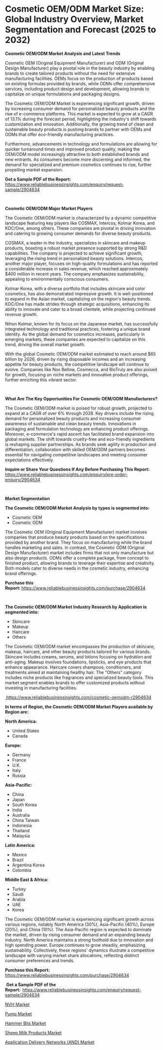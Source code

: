 <p><h1>Cosmetic OEM/ODM Market Size: Global Industry Overview, Market Segmentation and Forecast (2025 to 2032)</h1></p><p><strong>Cosmetic OEM/ODM Market Analysis and Latest Trends</strong></p>
<p><p>Cosmetic OEM (Original Equipment Manufacturer) and ODM (Original Design Manufacturer) play a pivotal role in the beauty industry by enabling brands to create tailored products without the need for extensive manufacturing facilities. OEMs focus on the production of products based on existing formulas provided by brands, while ODMs offer comprehensive services, including product design and development, allowing brands to capitalize on unique formulations and packaging designs.</p><p>The Cosmetic OEM/ODM Market is experiencing significant growth, driven by increasing consumer demand for personalized beauty products and the rise of e-commerce platforms. This market is expected to grow at a CAGR of 13.1% during the forecast period, highlighting the industry's shift towards customization and innovation. Additionally, the growing trend of clean and sustainable beauty products is pushing brands to partner with OEMs and ODMs that offer eco-friendly manufacturing practices.</p><p>Furthermore, advancements in technology and formulations are allowing for quicker turnaround times and improved product quality, making the OEM/ODM model increasingly attractive to both established brands and new entrants. As consumers become more discerning and informed, the demand for specialized and premium cosmetics continues to rise, further propelling market expansion.</p></p>
<p><strong>Get a Sample PDF of the Report:&nbsp;</strong> <a href="https://www.reliablebusinessinsights.com/enquiry/request-sample/2904634?utm_campaign=84&utm_medium=2&utm_source=Github&utm_content=ia&utm_term=12032025&utm_id=cosmetic-oemodm">https://www.reliablebusinessinsights.com/enquiry/request-sample/2904634</a></p>
<p>&nbsp;</p>
<p><strong>Cosmetic OEM/ODM Major Market Players</strong></p>
<p><p>The Cosmetic OEM/ODM market is characterized by a dynamic competitive landscape featuring key players like COSMAX, Intercos, Kolmar Korea, and KDC/One, among others. These companies are pivotal in driving innovation and catering to growing consumer demands for diverse beauty products.</p><p>COSMAX, a leader in the industry, specializes in skincare and makeup products, boasting a robust market presence supported by strong R&D capabilities. The company is projected to achieve significant growth, leveraging the rising trend in personalized beauty solutions. Intercos, another major player, focuses on high-quality formulations and has reported a considerable increase in sales revenue, which reached approximately $400 million in recent years. The company emphasizes sustainability, appealing to environmentally conscious consumers.</p><p>Kolmar Korea, with a diverse portfolio that includes skincare and color cosmetics, has also demonstrated impressive growth. It is well-positioned to expand in the Asian market, capitalizing on the region's beauty trends. KDC/One has made strides through strategic acquisitions, enhancing its ability to innovate and cater to a broad clientele, while projecting continued revenue growth.</p><p>Nihon Kolmar, known for its focus on the Japanese market, has successfully integrated technology and traditional practices, fostering a unique brand identity. As the global demand for cosmetics increases, particularly in emerging markets, these companies are expected to capitalize on this trend, driving the overall market growth.</p><p>With the global Cosmetic OEM/ODM market estimated to reach around $65 billion by 2026, driven by rising disposable incomes and an increasing appetite for beauty products, the competitive landscape will continue to evolve. Companies like Nox Bellow, Cosmecca, and BioTruly are also poised for growth, focusing on niche markets and innovative product offerings, further enriching this vibrant sector.</p></p>
<p>&nbsp;</p>
<p><strong>What Are The Key Opportunities For Cosmetic OEM/ODM Manufacturers?</strong></p>
<p><p>The Cosmetic OEM/ODM market is poised for robust growth, projected to expand at a CAGR of over 6% through 2028. Key drivers include the rising demand for personalized beauty products and increasing consumer awareness of sustainable and clean beauty trends. Innovations in packaging and formulation technology are enhancing product offerings. Moreover, e-commerce's rapid ascent has facilitated brand expansion into global markets. The shift towards cruelty-free and eco-friendly ingredients is reshaping supplier partnerships. As brands seek agility in production and differentiation, collaboration with skilled OEM/ODM partners becomes essential for navigating competitive landscapes and meeting consumer expectations effectively.</p></p>
<p><strong>Inquire or Share Your Questions If Any Before Purchasing This Report:</strong> <a href="https://www.reliablebusinessinsights.com/enquiry/pre-order-enquiry/2904634?utm_campaign=84&utm_medium=2&utm_source=Github&utm_content=ia&utm_term=12032025&utm_id=cosmetic-oemodm">https://www.reliablebusinessinsights.com/enquiry/pre-order-enquiry/2904634</a></p>
<p>&nbsp;</p>
<p><strong>Market Segmentation</strong></p>
<p><strong>The Cosmetic OEM/ODM Market Analysis by types is segmented into:</strong></p>
<p><ul><li>Cosmetic OEM</li><li>Cosmetic ODM</li></ul></p>
<p><p>The Cosmetic OEM (Original Equipment Manufacturer) market involves companies that produce beauty products based on the specifications provided by another brand. They focus on manufacturing while the brand handles marketing and sales. In contrast, the Cosmetic ODM (Original Design Manufacturer) market includes firms that not only manufacture but also design products. ODMs offer a complete package, from concept to finished product, allowing brands to leverage their expertise and creativity. Both models cater to diverse needs in the cosmetic industry, enhancing brand offerings.</p></p>
<p><strong>Purchase this Report:&nbsp;</strong><a href="https://www.reliablebusinessinsights.com/purchase/2904634?utm_campaign=84&utm_medium=2&utm_source=Github&utm_content=ia&utm_term=12032025&utm_id=cosmetic-oemodm">https://www.reliablebusinessinsights.com/purchase/2904634</a></p>
<p>&nbsp;</p>
<p><strong>The Cosmetic OEM/ODM Market Industry Research by Application is segmented into:</strong></p>
<p><ul><li>Skincare</li><li>Makeup</li><li>Haircare</li><li>Others</li></ul></p>
<p><p>The Cosmetic OEM/ODM market encompasses the production of skincare, makeup, haircare, and other beauty products tailored for various brands. Skincare includes creams, serums, and lotions focusing on hydration and anti-aging. Makeup involves foundations, lipsticks, and eye products that enhance appearance. Haircare covers shampoos, conditioners, and treatments aimed at maintaining healthy hair. The "Others" category includes niche products like fragrances and specialized beauty tools. This market segment enables brands to offer customized products without investing in manufacturing facilities.</p></p>
<p><a href="https://www.reliablebusinessinsights.com/cosmetic-oemodm-r2904634?utm_campaign=84&utm_medium=2&utm_source=Github&utm_content=ia&utm_term=12032025&utm_id=cosmetic-oemodm">&nbsp;https://www.reliablebusinessinsights.com/cosmetic-oemodm-r2904634</a></p>
<p><strong>In terms of Region, the Cosmetic OEM/ODM Market Players available by Region are:</strong></p>
<p>
    <p> <strong> North America: </strong>
        <ul>
            <li>United States</li>
            <li>Canada</li>
        </ul>
        </p> 
    <p> <strong> Europe: </strong>
        <ul>
            <li>Germany</li>
            <li>France</li>
            <li>U.K.</li>
            <li>Italy</li>
            <li>Russia</li>
        </ul>
        </p> 
    <p> <strong> Asia-Pacific: </strong>
        <ul>
            <li>China</li>
            <li>Japan</li>
            <li>South Korea</li>
            <li>India</li>
            <li>Australia</li>
            <li>China Taiwan</li>
            <li>Indonesia</li>
            <li>Thailand</li>
            <li>Malaysia</li>
        </ul>
        </p> 
    <p> <strong> Latin America: </strong>
        <ul>
            <li>Mexico</li>
            <li>Brazil</li>
            <li>Argentina Korea</li>
            <li>Colombia</li>
        </ul>
        </p> 
    <p> <strong> Middle East & Africa: </strong>
        <ul>
            <li>Turkey</li>
            <li>Saudi</li>
            <li>Arabia</li>
            <li>UAE</li>
            <li>Korea</li>
        </ul>
    </p>
    </p>
<p><p>The Cosmetic OEM/ODM market is experiencing significant growth across various regions, notably North America (30%), Asia-Pacific (40%), Europe (20%), and China (10%). The Asia-Pacific region is expected to dominate the market, driven by rising consumer demand and an expanding beauty industry. North America maintains a strong foothold due to innovation and high spending power. Europe continues to grow steadily, emphasizing sustainability. Collectively, these regions' dynamics illustrate a competitive landscape with varying market share allocations, reflecting distinct consumer preferences and trends.</p></p>
<p><strong>Purchase this Report: </strong><a href="https://www.reliablebusinessinsights.com/purchase/2904634?utm_campaign=84&utm_medium=2&utm_source=Github&utm_content=ia&utm_term=12032025&utm_id=cosmetic-oemodm">https://www.reliablebusinessinsights.com/purchase/2904634</a></p>
<p>&nbsp;<strong>Get a Sample PDF of the Report:&nbsp;&nbsp;</strong><a href="https://www.reliablebusinessinsights.com/enquiry/request-sample/2904634?utm_campaign=84&utm_medium=2&utm_source=Github&utm_content=ia&utm_term=12032025&utm_id=cosmetic-oemodm">https://www.reliablebusinessinsights.com/enquiry/request-sample/2904634</a></p>
<p><strong></strong></p>
<p><p><a href="https://github.com/sungbruington660/Market-Research-Report-List-1/blob/main/nvh-market.md?utm_campaign=84&utm_medium=2&utm_source=Github&utm_content=ia&utm_term=12032025&utm_id=cosmetic-oemodm">NVH Market</a></p><p><a href="https://github.com/gerdabatiskzv9/Market-Research-Report-List-1/blob/main/pump-market.md?utm_campaign=84&utm_medium=2&utm_source=Github&utm_content=ia&utm_term=12032025&utm_id=cosmetic-oemodm">Pump Market</a></p><p><a href="https://github.com/bensemilia864/Market-Research-Report-List-1/blob/main/hammer-bits-market.md?utm_campaign=84&utm_medium=2&utm_source=Github&utm_content=ia&utm_term=12032025&utm_id=cosmetic-oemodm">Hammer Bits Market</a></p><p><a href="https://github.com/pimanoruman/Market-Research-Report-List-1/blob/main/sheep-milk-products-market.md?utm_campaign=84&utm_medium=2&utm_source=Github&utm_content=ia&utm_term=12032025&utm_id=cosmetic-oemodm">Sheep Milk Products Market</a></p><p><a href="https://github.com/JakirUddin651/Market-Research-Report-List-2/blob/main/application-delivery-networks-and-market.md?utm_campaign=84&utm_medium=2&utm_source=Github&utm_content=ia&utm_term=12032025&utm_id=cosmetic-oemodm">Application Delivery Networks (AND) Market</a></p></p>